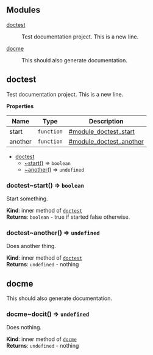 ## Modules

<dl>
<dt><a href="#module_doctest">doctest</a></dt>
<dd><p>Test documentation project.
This is a new line.</p>
</dd>
<dt><a href="#module_docme">docme</a></dt>
<dd><p>This should also generate documentation.</p>
</dd>
</dl>

<a name="module_doctest"></a>

## doctest
Test documentation project.
This is a new line.

**Properties**

| Name | Type | Description |
| --- | --- | --- |
| start | <code>function</code> | [#module_doctest..start](#module_doctest..start) |
| another | <code>function</code> | [#module_doctest..another](#module_doctest..another) |


* [doctest](#module_doctest)
    * [~start()](#module_doctest..start) ⇒ <code>boolean</code>
    * [~another()](#module_doctest..another) ⇒ <code>undefined</code>

<a name="module_doctest..start"></a>

### doctest~start() ⇒ <code>boolean</code>
Start something.

**Kind**: inner method of <code>[doctest](#module_doctest)</code>  
**Returns**: <code>boolean</code> - true if started false otherwise.  
<a name="module_doctest..another"></a>

### doctest~another() ⇒ <code>undefined</code>
Does another thing.

**Kind**: inner method of <code>[doctest](#module_doctest)</code>  
**Returns**: <code>undefined</code> - nothing  
<a name="module_docme"></a>

## docme
This should also generate documentation.

<a name="module_docme..docit"></a>

### docme~docit() ⇒ <code>undefined</code>
Does nothing.

**Kind**: inner method of <code>[docme](#module_docme)</code>  
**Returns**: <code>undefined</code> - nothing  
